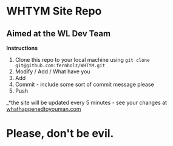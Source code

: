 WHTYM Site Repo
===============

Aimed at the WL Dev Team
------------------------

__Instructions__

1. Clone this repo to your local machine using `git clone git@github.com:fernholz/WHTYM.git`
2. Modify / Add / What have you
3. Add 
4. Commit - include some sort of commit message please
5. Push 

_*the site will be updated every 5 minutes - see your changes at [whathappenedtoyouman.com](http://whathappendedtoyouman.com)

Please, don't be evil.
======================